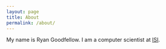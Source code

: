 ```yaml
---
layout: page
title: About
permalink: /about/
---
```


My name is Ryan Goodfellow. I am a computer scientist at [ISI](http://www.isi.edu).
